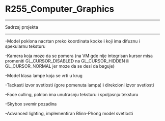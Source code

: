 # R255_Computer_Graphics
__________________________________________________________________________________________________________________________________
Sadrzaj projekta
__________________________________________________________________________________________________________________________________
-Model poklona nacrtan preko koordinata kocke i koji ima difuznu i spekularnu teksturu

-Kamera koja moze da se pomera (na VM gde nije integrisan kursor misa promeniti GL_CURSOR_DISABLED na GL_CURSOR_HIDDEN ili GL_CURSOR_NORMAL jer moze da se desi da baguje)

-Model klasa lampe koja se vrti u krug

-Tackasti izvor svetlosti (gore pomenuta lampa) i direkcioni izvor svetlosti

-Face culling, poklon ima unutrasnju teksturu i spoljasnju teksturu

-Skybox svemir pozadina

-Advanced lighting, implementiran Blinn-Phong model svetlosti
